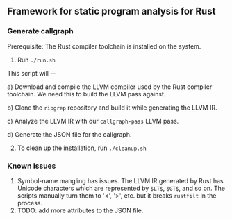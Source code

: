 ## Framework for static program analysis for Rust

### Generate callgraph 

Prerequisite: The Rust compiler toolchain is installed on the system. 

1. Run `./run.sh` 

This script will --

a) Download and compile the LLVM compiler used by the Rust
compiler toolchain. We need this to build the LLVM pass against. 

b) Clone the `ripgrep` repository and build it while generating the LLVM IR.

c) Analyze the LLVM IR with our `callgraph-pass` LLVM pass. 

d) Generate the JSON file for the callgraph.

2. To clean up the installation, run `./cleanup.sh`

### Known Issues

1. Symbol-name mangling has issues. The LLVM IR generated by Rust has Unicode characters which are represented by `$LT$`, `$GT$`, and so on. The scripts manually turn them to '<', '>', etc. but it breaks `rustfilt` in the process.
2. TODO: add more attributes to the JSON file.
